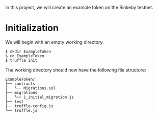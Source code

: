 
In this project, we will create an example token on the Rinkeby testnet.

# Initialization

We will begin with an empty working directory.

```
$ mkdir ExampleToken
$ cd ExampleToken
$ truffle init
```
The working directory should now have the following file structure:

```
ExampleToken/
├── contracts
│   └── Migrations.sol
├── migrations
│   └── 1_initial_migration.js
├── test
├── truffle-config.js
└── truffle.js
```

# 
